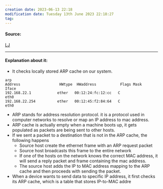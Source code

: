 ```yaml
---
creation date: 2023-06-13 22:18
modification date: Tuesday 13th June 2023 22:18:27
tag: 
---
```


#### Source:
[LJ](https://linuxjourney.com/lesson/arp-command)

--------------------------------------

#### Explanation about it:

* It checks locally stored ARP cache on our system.

```
arp
Address                  HWtype  HWaddress           Flags Mask            Iface 
192.168.22.1            ether   00:12:24:fc:12:cc   C                     eth0  
192.168.22.254          ether   00:12:45:f2:84:64   C                     eth0
```

* ARP stands for address resolution protocol. it is a protocol used in computer networks to resolve or map an IP address to mac address.
* ARP cache is actually empty when a machine boots up, it gets populated as packets are being sent to other hosts.
* If we sent a packet to a destination that is not in the ARP cache, the following happens
	* Source host create the ethernet frame with an ARP request packet
	* Source host broadcasts this frame to the entire network
	* If one of the hosts on the network knows the correct MAC address, it will send a reply packet and frame containing the mac address.
	* The source host adds the IP to MAC address mapping to the ARP cache and then proceeds with sending the packet.
* When a device wants to send data to specific IP address, it first checks its ARP cache, which is a table that stores IP-to-MAC addre